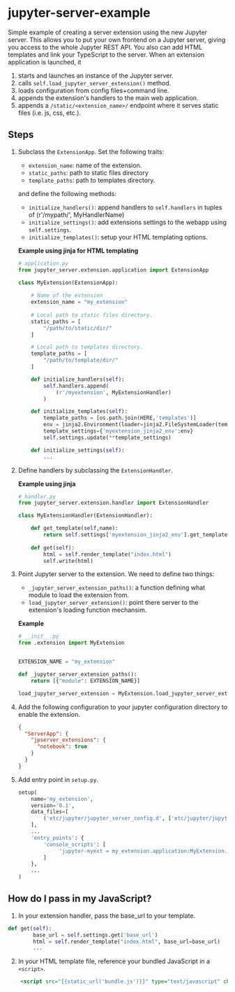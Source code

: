 # jupyter-server-example
Simple example of creating a server extension using the new Jupyter server. This allows you to put your own frontend on a Jupyter server, giving you access to the whole Jupyter REST API. You also can add HTML templates and link your TypeScript to the server.
When an extension application is launched, it
1. starts and launches an instance of the Jupyter server.
2. calls `self.load_jupyter_server_extension()` method.
3. loads configuration from config files+command line.
3. appends the extension's handlers to the main web application.
4. appends a `/static/<extension_name>/` endpoint where it serves static files (i.e. js, css, etc.).

## Steps
1. Subclass the `ExtensionApp`. Set the following traits:
    * `extension_name`: name of the extension.
    * `static_paths`: path to static files directory
    * `template_paths`: path to templates directory.
    
    and define the following methods:
    * `initialize_handlers()`: append handlers to `self.handlers` in tuples of (r'/mypath/', MyHandlerName)
    * `initialize_settings()`: add extensions settings to the webapp using `self.settings`.
    * `initialize_templates()`: setup your HTML templating options.

    **Example using jinja for HTML templating**
    ```python
    # application.py
    from jupyter_server.extension.application import ExtensionApp

    class MyExtension(ExtensionApp):
        
        # Name of the extension
        extension_name = "my_extension"
        
        # Local path to static files directory.
        static_paths = [
            "/path/to/static/dir/"
        ]

        # Local path to templates directory.
        template_paths = [
            "/path/to/template/dir/"
        ]

        def initialize_handlers(self):
            self.handlers.append(
                (r'/myextension', MyExtensionHandler)
            )

        def initialize_templates(self):
            template_paths = [os.path.join(HERE,'templates')]
            env = jinja2.Environment(loader=jinja2.FileSystemLoader(template_paths))
            template_settings={'myextension_jinja2_env':env}
            self.settings.update(**template_settings)

        def initialize_settings(self):
            ...

    ```

2. Define handlers by subclassing the `ExtensionHandler`. 

    **Example using jinja**
    ```python
    # handler.py
    from jupyter_server.extension.handler import ExtensionHandler

    class MyExtensionHandler(ExtensionHandler):
    
        def get_template(self,name):
            return self.settings['myextension_jinja2_env'].get_template(name)
        
        def get(self):
            html = self.render_template("index.html")
            self.write(html)
    ```


3. Point Jupyter server to the extension. We need to define two things:
    * `_jupyter_server_extension_paths()`: a function defining what module to load the extension from.
    * `load_jupyter_server_extension()`: point there server to the extension's loading function mechansim.

    **Example**
    ```python
    # __init__.py
    from .extension import MyExtension


    EXTENSION_NAME = "my_extension"

    def _jupyter_server_extension_paths():
        return [{"module": EXTENSION_NAME}]

    load_jupyter_server_extension = MyExtension.load_jupyter_server_extension
    ```

4. Add the following configuration to your jupyter configuration directory to enable the extension.

    ```json
    {
      "ServerApp": {
        "jpserver_extensions": {
          "notebook": true
        }
      }
    }
    ```
    
5. Add entry point in `setup.py`.

    ```python
    setup(
        name='my_extension',
        version='0.1',
        data_files=[
            ('etc/jupyter/jupyter_server_config.d', ['etc/jupyter/jupyter_server_config.d./my_extension.json']),
        ],
        ...
        'entry_points': {
            'console_scripts': [
                 'jupyter-myext = my_extension.application:MyExtension.launch_instance'
            ]
        },
        ...
    )
    ```

## How do I pass in my JavaScript?
1. In your extension handler, pass the base_url to your template.
```python
def get(self):
        base_url = self.settings.get('base_url')
        html = self.render_template("index.html", base_url=base_url)
        ...
```
2. In your HTML template file, reference your bundled JavaScript in a `<script>`.
```html
    <script src="{{static_url('bundle.js')}}" type="text/javascript" charset="utf-8"></script>
```
